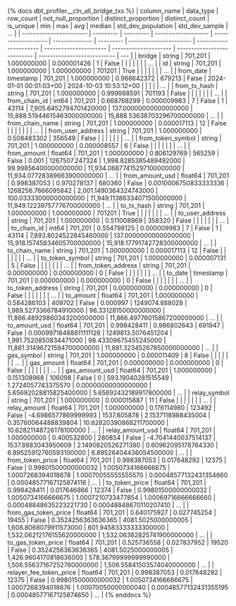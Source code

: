 {% docs dbt_profiler__cln_all_bridge_txs  %}
| column_name             | data_type | row_count | not_null_proportion | distinct_proportion | distinct_count | is_unique | min                    | max                    |                    avg |                median |          std_dev_population |              std_dev_sample | ... |
| ----------------------- | --------- | --------- | ------------------- | ------------------- | -------------- | --------- | ---------------------- | ---------------------- | ---------------------- | --------------------- | --------------------------- | --------------------------- | --- |
| bridge                  | string    |   701,201 |         1.000000000 |         0.000001426 |              1 |     False |                        |                        |                        |                       |                             |                             | ... |
| id                      | string    |   701,201 |         1.000000000 |         1.000000000 |         701201 |      True |                        |                        |                        |                       |                             |                             | ... |
| from_date               | timestamp |   701,201 |         1.000000000 |         0.968642372 |         679213 |     False | 2024-01-01 00:01:03+00 | 2024-10-03 10:53:12+00 |                        |                       |                             |                             | ... |
| from_tx_hash            | string    |   701,201 |         1.000000000 |         0.999988591 |         701193 |     False |                        |                        |                        |                       |                             |                             | ... |
| from_chain_id           | int64     |   701,201 |         0.668768299 |         0.000009983 |              7 |     False | 1                      | 43114                  | 7,905.6452794701420000 | 137.00000000000000000 | 15,888.51944615463000000000 | 15,888.53638703296700000000 | ... |
| from_chain_name         | string    |   701,201 |         1.000000000 |         0.000017113 |             12 |     False |                        |                        |                        |                       |                             |                             | ... |
| from_user_address       | string    |   701,201 |         1.000000000 |         0.508483302 |         356549 |     False |                        |                        |                        |                       |                             |                             | ... |
| from_token_symbol       | string    |   701,201 |         1.000000000 |         0.000008557 |              6 |     False |                        |                        |                        |                       |                             |                             | ... |
| from_amount             | float64   |   701,201 |         1.000000000 |         0.806129769 |         565259 |     False | 0.001                  | 1267507.247324         | 1,998.8285385489492000 |  99.99856400000000000 | 11,934.06877415297100000000 | 11,934.07728389663900000000 | ... |
| from_amount_usd         | float64   |   701,201 |         0.998387053 |         0.970278137 |         680360 |     False | 0.0010006750833333336  | 1268256.7666095842     | 2,001.1490364324743000 | 100.03333000000000000 | 11,949.11386334071500000000 | 11,949.12239757776700000000 | ... |
| to_tx_hash              | string    |   701,201 |         1.000000000 |         1.000000000 |         701201 |      True |                        |                        |                        |                       |                             |                             | ... |
| to_user_address         | string    |   701,201 |         1.000000000 |         0.511008969 |         358320 |     False |                        |                        |                        |                       |                             |                             | ... |
| to_chain_id             | int64     |   701,201 |         0.554798125 |         0.000009983 |              7 |     False | 1                      | 43114                  | 7,893.8024522845460000 | 137.00000000000000000 | 15,918.15745834605700000000 | 15,918.17791742728300000000 | ... |
| to_chain_name           | string    |   701,201 |         1.000000000 |         0.000017113 |             12 |     False |                        |                        |                        |                       |                             |                             | ... |
| to_token_symbol         | string    |   701,201 |         1.000000000 |         0.000007131 |              5 |     False |                        |                        |                        |                       |                             |                             | ... |
| from_token_address      | string    |   701,201 |         0.000000000 |         0.000000000 |              0 |     False |                        |                        |                        |                       |                             |                             | ... |
| to_date                 | timestamp |   701,201 |         0.000000000 |         0.000000000 |              0 |     False |                        |                        |                        |                       |                             |                             | ... |
| to_token_address        | string    |   701,201 |         0.000000000 |         0.000000000 |              0 |     False |                        |                        |                        |                       |                             |                             | ... |
| to_amount               | float64   |   701,201 |         1.000000000 |         0.584286103 |         409702 |     False | 0.000997               | 1249074.888028         | 1,989.5273366784910000 |  98.33128150000000000 | 11,866.48929860343200000000 | 11,866.49776015867200000000 | ... |
| to_amount_usd           | float64   |   701,201 |         0.998428411 |         0.986802643 |         691947 |     False | 0.00099718488811111126 | 1249813.5076451204     | 1,991.7520850834471000 |  98.43309675455245000 | 11,881.31496721594700000000 | 11,881.32345267850000000000 | ... |
| gas_symbol              | string    |   701,201 |         1.000000000 |         0.000011409 |              8 |     False |                        |                        |                        |                       |                             |                             | ... |
| gas_amount              | float64   |   701,201 |         0.000000000 |         0.000000000 |              0 |     False |                        |                        |                        |                       |                             |                             | ... |
| gas_amount_usd          | float64   |   701,201 |         1.000000000 |         0.151308968 |         106098 |     False | 0                      | 593.19040281515549     |     1.2724057743375570 |   0.00000000000000000 |      5.65692028815825400000 |      5.65692432189917800000 | ... |
| relay_symbol            | string    |   701,201 |         1.000000000 |         0.000015687 |             11 |     False |                        |                        |                        |                       |                             |                             | ... |
| relay_amount            | float64   |   701,201 |         1.000000000 |         0.176114980 |         123492 |     False | -4.6986577869999993    | 1537.805878            |     2.1537118988435004 |   0.35760064488839804 |     10.62820390868211700000 |     10.62821148726178100000 | ... |
| relay_amount_usd        | float64   |   701,201 |         1.000000000 |         0.400532800 |         280854 |     False | -4.7041440037514137    | 1537.8883043950609     |     2.1490820526271380 |   0.60962095178764330 |      6.89525912760593100000 |      6.89526404436054500000 | ... |
| from_token_price        | float64   |   701,201 |         0.998387053 |         0.017648292 |          12375 |     False | 0.99801500000000032    | 1.0050734166666675     |     1.0007268394018678 |   1.00070055555555570 |      0.00048577132431354660 |      0.00048577167125874116 | ... |
| to_token_price          | float64   |   701,201 |         0.998428411 |         0.017646866 |          12374 |     False | 0.99801500000000032    | 1.0050734166666675     |     1.0007210733477854 |   1.00069716666666660 |      0.00048848635223221730 |      0.00048848670110207410 | ... |
| from_gas_token_price    | float64   |   701,201 |         0.640175927 |         0.027745254 |          19455 |     False | 0.3524256363636365     | 4081.5025000000005     | 1,608.8068079911573000 | 601.94583333333300000 |  1,532.06212176155620000000 |  1,532.06382825741900000000 | ... |
| to_gas_token_price      | float64   |   701,201 |         0.525736558 |         0.027837952 |          19520 |     False | 0.3524256363636365     | 4081.5025000000005     | 1,426.9604170818636000 | 578.36799999999990000 |  1,506.55637167252760000000 |  1,506.55841503574040000000 | ... |
| relayer_fee_token_price | float64   |   701,201 |         0.998387053 |         0.017648292 |          12375 |     False | 0.99801500000000032    | 1.0050734166666675     |     1.0007268394018676 |   1.00070050000000040 |      0.00048577132431355195 |      0.00048577167125874650 | ... |
{% enddocs %}
